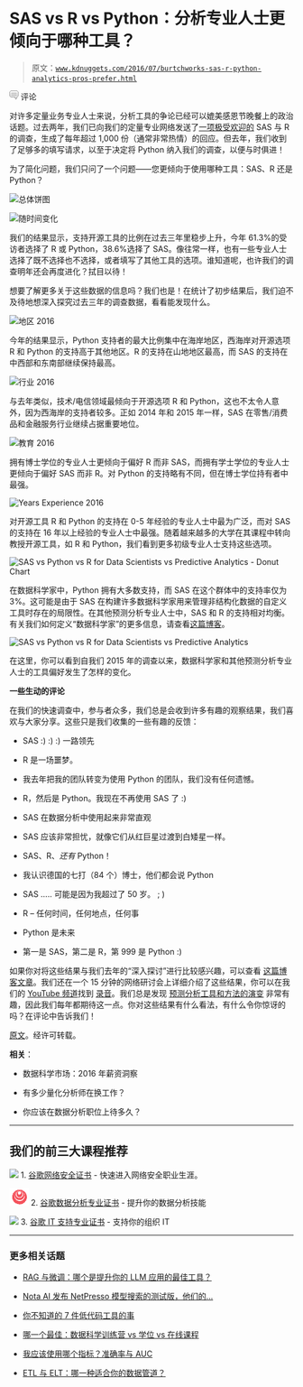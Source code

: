 # SAS vs R vs Python：分析专业人士更倾向于哪种工具？

> 原文：[`www.kdnuggets.com/2016/07/burtchworks-sas-r-python-analytics-pros-prefer.html`](https://www.kdnuggets.com/2016/07/burtchworks-sas-r-python-analytics-pros-prefer.html)

![c](img/3d9c022da2d331bb56691a9617b91b90.png) 评论

对许多定量业务专业人士来说，分析工具的争论已经可以媲美感恩节晚餐上的政治话题。过去两年，我们已向我们的定量专业网络发送了[一项极受欢迎的](http://www.burtchworks.com/2014/04/04/the-great-debate-sas-vs-r/) SAS 与 R 的调查，生成了每年超过 1,000 份（通常非常热情）的回应。但去年，我们收到了足够多的填写请求，以至于决定将 Python 纳入我们的调查，以便与时俱进！

为了简化问题，我们只问了一个问题——您更倾向于使用哪种工具：SAS、R 还是 Python？

![总体饼图](http://www.burtchworks.com/wp-content/uploads/2016/07/Overall-Donut.png)

![随时间变化](http://www.burtchworks.com/wp-content/uploads/2016/07/Over-time.png)

我们的结果显示，支持开源工具的比例在过去三年里稳步上升，今年 61.3%的受访者选择了 R 或 Python，38.6%选择了 SAS。像往常一样，也有一些专业人士选择了既不选择也不选择，或者填写了其他工具的选项。谁知道呢，也许我们的调查明年还会再度进化？拭目以待！

想要了解更多关于这些数据的信息吗？我们也是！在统计了初步结果后，我们迫不及待地想深入探究过去三年的调查数据，看看能发现什么。

![地区 2016](http://www.burtchworks.com/wp-content/uploads/2016/07/Region-2016.png)

今年的结果显示，Python 支持者的最大比例集中在海岸地区，西海岸对开源选项 R 和 Python 的支持高于其他地区。R 的支持在山地地区最高，而 SAS 的支持在中西部和东南部继续保持最高。

![行业 2016](http://www.burtchworks.com/wp-content/uploads/2016/07/Industry-2016.png)

与去年类似，技术/电信领域最倾向于开源选项 R 和 Python，这也不太令人意外，因为西海岸的支持者较多。正如 2014 年和 2015 年一样，SAS 在零售/消费品和金融服务行业继续占据重要地位。

![教育 2016](http://www.burtchworks.com/wp-content/uploads/2016/07/Education-2016.png)

拥有博士学位的专业人士更倾向于偏好 R 而非 SAS，而拥有学士学位的专业人士更倾向于偏好 SAS 而非 R。对 Python 的支持略有不同，但在博士学位持有者中最强。

![Years Experience 2016](http://www.burtchworks.com/wp-content/uploads/2016/07/Years-Experience-2016.png)

对开源工具 R 和 Python 的支持在 0-5 年经验的专业人士中最为广泛，而对 SAS 的支持在 16 年以上经验的专业人士中最强。随着越来越多的大学在其课程中转向教授开源工具，如 R 和 Python，我们看到更多初级专业人士支持这些选项。

![SAS vs Python vs R for Data Scientists vs Predictive Analytics - Donut Chart](http://www.burtchworks.com/wp-content/uploads/2016/07/DS-vs-PAP-donut.png)

在数据科学家中，Python 拥有大多数支持，而 SAS 在这个群体中的支持率仅为 3%。这可能是由于 SAS 在构建许多数据科学家用来管理非结构化数据的自定义工具时存在的局限性。在其他预测分析专业人士中，SAS 和 R 的支持相对均衡。有关我们如何定义“数据科学家”的更多信息，请查看[这篇博客](http://www.burtchworks.com/2015/05/11/how-to-identify-a-data-scientist/)。

![SAS vs Python vs R for Data Scientists vs Predictive Analytics](http://www.burtchworks.com/wp-content/uploads/2016/07/DS-vs-PAP.png)

在这里，你可以看到自我们 2015 年的调查以来，数据科学家和其他预测分析专业人士的工具偏好发生了怎样的变化。

**一些生动的评论**

在我们的快速调查中，参与者众多，我们总是会收到许多有趣的观察结果，我们喜欢与大家分享。这些只是我们收集的一些有趣的反馈：

+   SAS :) :) :) 一路领先

+   R 是一场噩梦。

+   我去年把我的团队转变为使用 Python 的团队，我们没有任何遗憾。

+   R，然后是 Python。我现在不再使用 SAS 了 :)

+   SAS 在数据分析中使用起来非常直观

+   SAS 应该非常担忧，就像它们从红巨星过渡到白矮星一样。

+   SAS、R、*还有* Python！

+   我认识德国的七打（84 个）博士，他们都会说 Python

+   SAS ….. 可能是因为我超过了 50 岁。 ; )

+   R – 任何时间，任何地点，任何事

+   Python 是未来

+   第一是 SAS，第二是 R，第 999 是 Python :)

如果你对将这些结果与我们去年的“深入探讨”进行比较感兴趣，可以查看 [这篇博客文章](http://www.burtchworks.com/2015/06/01/sas-vs-r-2015-the-deeper-dive/)。我们还在一个 15 分钟的网络研讨会上详细介绍了这些结果，你可以在我们的 [YouTube 频道](https://youtu.be/DS8P8url03o)找到 [录音](https://youtu.be/DS8P8url03o)。我们总是发现 [预测分析工具和方法的演变](http://www.burtchworks.com/2015/10/05/the-evolution-of-predictive-analytics/) 非常有趣，因此我们每年都期待这一点。你对这些结果有什么看法，有什么令你惊讶的吗？在评论中告诉我们！

[原文](http://www.burtchworks.com/2016/07/13/sas-r-python-survey-2016-tool-analytics-pros-prefer/)。经许可转载。

**相关**：

+   数据科学市场：2016 年薪资洞察

+   有多少量化分析师在换工作？

+   你应该在数据分析职位上待多久？

* * *

## 我们的前三大课程推荐

![](img/0244c01ba9267c002ef39d4907e0b8fb.png) 1\. [谷歌网络安全证书](https://www.kdnuggets.com/google-cybersecurity) - 快速进入网络安全职业生涯。

![](img/e225c49c3c91745821c8c0368bf04711.png) 2\. [谷歌数据分析专业证书](https://www.kdnuggets.com/google-data-analytics) - 提升你的数据分析技能

![](img/0244c01ba9267c002ef39d4907e0b8fb.png) 3\. [谷歌 IT 支持专业证书](https://www.kdnuggets.com/google-itsupport) - 支持你的组织 IT

* * *

### 更多相关话题

+   [RAG 与微调：哪个是提升你的 LLM 应用的最佳工具？](https://www.kdnuggets.com/rag-vs-finetuning-which-is-the-best-tool-to-boost-your-llm-application)

+   [Nota AI 发布 NetPresso 模型搜索的测试版，他们的…](https://www.kdnuggets.com/2022/04/nota-ai-releases-beta-version-netpresso-model-search-hardwareaware-automl-tool.html)

+   [你不知道的 7 件低代码工具的事](https://www.kdnuggets.com/2022/09/7-things-didnt-know-could-low-code-tool.html)

+   [哪一个最佳：数据科学训练营 vs 学位 vs 在线课程](https://www.kdnuggets.com/2022/09/best-data-science-bootcamp-degree-online-course.html)

+   [我应该使用哪个指标？准确率与 AUC](https://www.kdnuggets.com/2022/10/metric-accuracy-auc.html)

+   [ETL 与 ELT：哪一种适合你的数据管道？](https://www.kdnuggets.com/2023/03/etl-elt-one-right-data-pipeline.html)
